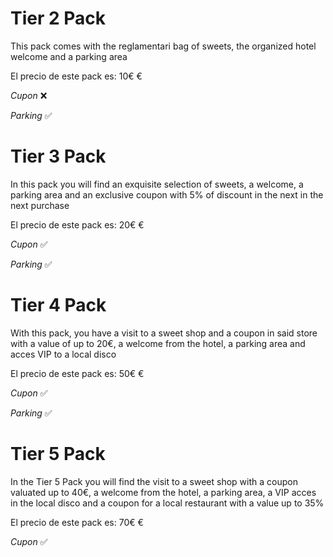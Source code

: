 # Tier 2 Pack

This pack comes with the reglamentari bag of sweets, the organized hotel welcome and a parking area

El precio de este pack es: 10€ €

_Cupon_ ❌

_Parking_ ✅

# Tier 3 Pack

In this pack you will find an exquisite selection of sweets, a welcome, a parking area and an exclusive coupon with 5% of discount in the next in the next purchase

El precio de este pack es: 20€ €

_Cupon_ ✅

_Parking_ ✅

# Tier 4 Pack

With this pack, you have a visit to a sweet shop and a coupon in said store with a value of up to 20€, a welcome from the hotel, a parking area and acces VIP to a local disco

El precio de este pack es: 50€ €

_Cupon_ ✅

_Parking_ ✅

# Tier 5 Pack

In the Tier 5 Pack you will find the visit to a sweet shop with a coupon valuated up to 40€, a welcome from the hotel, a parking area, a VIP acces in the local disco and a coupon for a local restaurant with a value up to 35% 

El precio de este pack es: 70€ €

_Cupon_ ✅
